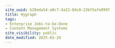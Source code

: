 ```yaml
---
site_uuid: b28eda54-a0c7-4a22-84c0-23bf5afe099f
title: Hygraph
tags:
- Enterprise Jobs-to-be-Done
- Content Management Systems
site_visibility: public
date_modified: 2025-03-24
---
```




